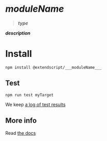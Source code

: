 # ___moduleName___

> ___type___

___description___

# Install

    npm install @extendscript/___moduleName___

## Test

    npm run test myTarget

We keep [a log of test results](./test/results_log.md)


## More info

Read [the docs](../docs/README.md)
